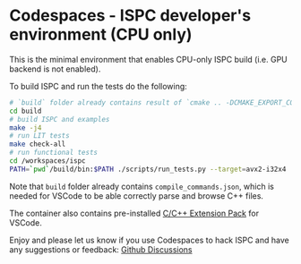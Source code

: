 Codespaces - ISPC developer's environment (CPU only)
====================================================

This is the minimal environment that enables CPU-only ISPC build (i.e. GPU backend is not enabled).

To build ISPC and run the tests do the following:
```bash
# `build` folder already contains result of `cmake .. -DCMAKE_EXPORT_COMPILE_COMMANDS=ON`
cd build
# build ISPC and examples
make -j4
# run LIT tests
make check-all
# run functional tests
cd /workspaces/ispc
PATH=`pwd`/build/bin:$PATH ./scripts/run_tests.py --target=avx2-i32x4
```

Note that `build` folder already contains `compile_commands.json`, which is needed for VSCode to be able correctly parse and browse C++ files.

The container also contains pre-installed [C/C++ Extension Pack](https://marketplace.visualstudio.com/items?itemName=ms-vscode.cpptools-extension-pack) for VSCode.

Enjoy and please let us know if you use Codespaces to hack ISPC and have any suggestions or feedback: [Github Discussions](https://github.com/ispc/ispc/discussions)

